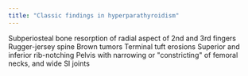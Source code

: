 ```yaml
---
title: "Classic findings in hyperparathyroidism"
---
```

Subperiosteal bone resorption of radial aspect of 2nd and 3rd fingers
Rugger-jersey spine
Brown tumors
Terminal tuft erosions
Superior and inferior rib-notching
Pelvis with narrowing or &quot;constricting&quot; of femoral necks, and wide SI joints

